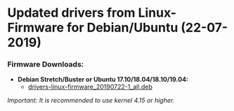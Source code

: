 Updated drivers from Linux-Firmware for Debian/Ubuntu (22-07-2019)
==================================================================

### Firmware Downloads:

  * **Debian Stretch/Buster or Ubuntu 17.10/18.04/18.10/19.04:**
    * [drivers-linux-firmware_20190722-1_all.deb](https://github.com/q3aql/drivers-linux-firmware/releases/download/v11.0/drivers-linux-firmware_20190722-1_all.deb)

_Important: It is recommended to use kernel 4.15 or higher._
